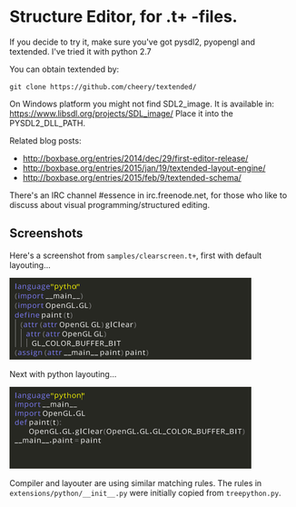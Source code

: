 # Structure Editor, for .t+ -files.

If you decide to try it, make sure you've got pysdl2, pyopengl and textended. I've tried it with python 2.7

You can obtain textended by:

    git clone https://github.com/cheery/textended/

On Windows platform you might not find SDL2_image. It is available in: https://www.libsdl.org/projects/SDL_image/ Place it into the PYSDL2_DLL_PATH.

Related blog posts: 

 * http://boxbase.org/entries/2014/dec/29/first-editor-release/
 * http://boxbase.org/entries/2015/jan/19/textended-layout-engine/
 * http://boxbase.org/entries/2015/feb/9/textended-schema/

There's an IRC channel #essence in irc.freenode.net, for those who like to discuss about visual programming/structured editing.

## Screenshots

Here's a screenshot from `samples/clearscreen.t+`, first with default layouting...

![python mode off](screenshots/python-mode-off.png)

Next with python layouting...

![python mode on](screenshots/python-mode-on.png)

Compiler and layouter are using similar matching rules. The rules in `extensions/python/__init__.py` were initially copied from `treepython.py`.
